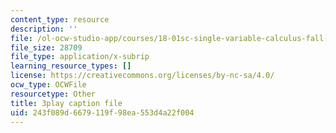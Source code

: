 ```yaml
---
content_type: resource
description: ''
file: /ol-ocw-studio-app/courses/18-01sc-single-variable-calculus-fall-2010/243f089d6679119f98ea553d4a22f004_UsGBIfjUK7U.srt
file_size: 28709
file_type: application/x-subrip
learning_resource_types: []
license: https://creativecommons.org/licenses/by-nc-sa/4.0/
ocw_type: OCWFile
resourcetype: Other
title: 3play caption file
uid: 243f089d-6679-119f-98ea-553d4a22f004
---
```

